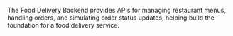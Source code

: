 The Food Delivery Backend provides APIs for managing restaurant menus, handling orders, and simulating order status updates, helping build the foundation for a food delivery service.
